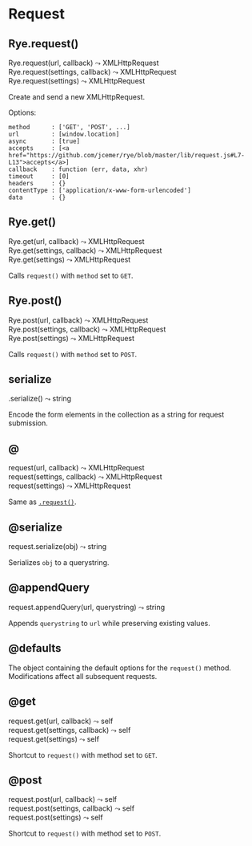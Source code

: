 Request
==================

Rye.request()
------------------
<div class="api">
    Rye.request(url, callback) <span>⤳ XMLHttpRequest</span><br>
    Rye.request(settings, callback) <span>⤳ XMLHttpRequest</span><br>
    Rye.request(settings) <span>⤳ XMLHttpRequest</span><br>
</div>

Create and send a new XMLHttpRequest.

Options:

    method      : ['GET', 'POST', ...]
    url         : [window.location]
    async       : [true]
    accepts     : [<a href="https://github.com/jcemer/rye/blob/master/lib/request.js#L7-L13">accepts</a>]
    callback    : function (err, data, xhr)
    timeout     : [0]
    headers     : {}
    contentType : ['application/x-www-form-urlencoded']
    data        : {}

Rye.get()
------------------
<div class="api">
    Rye.get(url, callback) <span>⤳ XMLHttpRequest</span><br>
    Rye.get(settings, callback) <span>⤳ XMLHttpRequest</span><br>
    Rye.get(settings) <span>⤳ XMLHttpRequest</span><br>
</div>

Calls `request()` with `method` set to `GET`.

Rye.post()
------------------
<div class="api">
    Rye.post(url, callback) <span>⤳ XMLHttpRequest</span><br>
    Rye.post(settings, callback) <span>⤳ XMLHttpRequest</span><br>
    Rye.post(settings) <span>⤳ XMLHttpRequest</span><br>
</div>

Calls `request()` with `method` set to `POST`.

serialize
------------------
<div class="api">
    .serialize() <span>⤳ string</span><br>
</div>

Encode the form elements in the collection as a string for request submission.

@
------------------
<div class="api">
    request(url, callback) <span>⤳ XMLHttpRequest</span><br>
    request(settings, callback) <span>⤳ XMLHttpRequest</span><br>
    request(settings) <span>⤳ XMLHttpRequest</span><br>
</div>

Same as [`.request()`](#rye-request).

@serialize
------------------
<div class="api">
    request.serialize(obj) <span>⤳ string</span><br>
</div>

Serializes `obj` to a querystring.

@appendQuery
------------------
<div class="api">
    request.appendQuery(url, querystring) <span>⤳ string</span><br>
</div>

Appends `querystring` to `url` while preserving existing values.


@defaults
------------------

The object containing the default options for the `request()` method. Modifications affect all subsequent requests.

@get
------------------
<div class="api">
    request.get(url, callback) <span>⤳ self</span><br>
    request.get(settings, callback) <span>⤳ self</span><br>
    request.get(settings) <span>⤳ self</span><br>
</div>

Shortcut to `request()` with method set to `GET`.

@post
------------------
<div class="api">
    request.post(url, callback) <span>⤳ self</span><br>
    request.post(settings, callback) <span>⤳ self</span><br>
    request.post(settings) <span>⤳ self</span><br>
</div>

Shortcut to `request()` with method set to `POST`.
